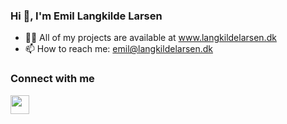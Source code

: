 ### Hi 👋, I'm Emil Langkilde Larsen

- 👨‍💻 All of my projects are available at www.langkildelarsen.dk
- 📫 How to reach me: emil@langkildelarsen.dk

### Connect with me

<a href="https://www.linkedin.com/in/longkilos/"><img src="https://cdn-icons-png.flaticon.com/512/145/145807.png" height="30"></a>
